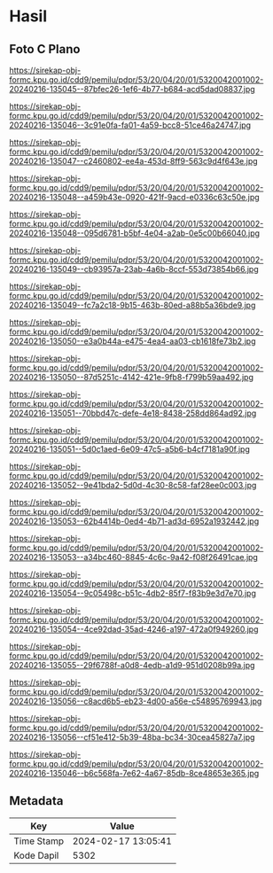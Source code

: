 # Hasil

## Foto C Plano

https://sirekap-obj-formc.kpu.go.id/cdd9/pemilu/pdpr/53/20/04/20/01/5320042001002-20240216-135045--87bfec26-1ef6-4b77-b684-acd5dad08837.jpg

https://sirekap-obj-formc.kpu.go.id/cdd9/pemilu/pdpr/53/20/04/20/01/5320042001002-20240216-135046--3c91e0fa-fa01-4a59-bcc8-51ce46a24747.jpg

https://sirekap-obj-formc.kpu.go.id/cdd9/pemilu/pdpr/53/20/04/20/01/5320042001002-20240216-135047--c2460802-ee4a-453d-8ff9-563c9d4f643e.jpg

https://sirekap-obj-formc.kpu.go.id/cdd9/pemilu/pdpr/53/20/04/20/01/5320042001002-20240216-135048--a459b43e-0920-421f-9acd-e0336c63c50e.jpg

https://sirekap-obj-formc.kpu.go.id/cdd9/pemilu/pdpr/53/20/04/20/01/5320042001002-20240216-135048--095d6781-b5bf-4e04-a2ab-0e5c00b66040.jpg

https://sirekap-obj-formc.kpu.go.id/cdd9/pemilu/pdpr/53/20/04/20/01/5320042001002-20240216-135049--cb93957a-23ab-4a6b-8ccf-553d73854b66.jpg

https://sirekap-obj-formc.kpu.go.id/cdd9/pemilu/pdpr/53/20/04/20/01/5320042001002-20240216-135049--fc7a2c18-9b15-463b-80ed-a88b5a36bde9.jpg

https://sirekap-obj-formc.kpu.go.id/cdd9/pemilu/pdpr/53/20/04/20/01/5320042001002-20240216-135050--e3a0b44a-e475-4ea4-aa03-cb1618fe73b2.jpg

https://sirekap-obj-formc.kpu.go.id/cdd9/pemilu/pdpr/53/20/04/20/01/5320042001002-20240216-135050--87d5251c-4142-421e-9fb8-f799b59aa492.jpg

https://sirekap-obj-formc.kpu.go.id/cdd9/pemilu/pdpr/53/20/04/20/01/5320042001002-20240216-135051--70bbd47c-defe-4e18-8438-258dd864ad92.jpg

https://sirekap-obj-formc.kpu.go.id/cdd9/pemilu/pdpr/53/20/04/20/01/5320042001002-20240216-135051--5d0c1aed-6e09-47c5-a5b6-b4cf7181a90f.jpg

https://sirekap-obj-formc.kpu.go.id/cdd9/pemilu/pdpr/53/20/04/20/01/5320042001002-20240216-135052--9e41bda2-5d0d-4c30-8c58-faf28ee0c003.jpg

https://sirekap-obj-formc.kpu.go.id/cdd9/pemilu/pdpr/53/20/04/20/01/5320042001002-20240216-135053--62b4414b-0ed4-4b71-ad3d-6952a1932442.jpg

https://sirekap-obj-formc.kpu.go.id/cdd9/pemilu/pdpr/53/20/04/20/01/5320042001002-20240216-135053--a34bc460-8845-4c6c-9a42-f08f26491cae.jpg

https://sirekap-obj-formc.kpu.go.id/cdd9/pemilu/pdpr/53/20/04/20/01/5320042001002-20240216-135054--9c05498c-b51c-4db2-85f7-f83b9e3d7e70.jpg

https://sirekap-obj-formc.kpu.go.id/cdd9/pemilu/pdpr/53/20/04/20/01/5320042001002-20240216-135054--4ce92dad-35ad-4246-a197-472a0f949260.jpg

https://sirekap-obj-formc.kpu.go.id/cdd9/pemilu/pdpr/53/20/04/20/01/5320042001002-20240216-135055--29f6788f-a0d8-4edb-a1d9-951d0208b99a.jpg

https://sirekap-obj-formc.kpu.go.id/cdd9/pemilu/pdpr/53/20/04/20/01/5320042001002-20240216-135056--c8acd6b5-eb23-4d00-a56e-c54895769943.jpg

https://sirekap-obj-formc.kpu.go.id/cdd9/pemilu/pdpr/53/20/04/20/01/5320042001002-20240216-135056--cf51e412-5b39-48ba-bc34-30cea45827a7.jpg

https://sirekap-obj-formc.kpu.go.id/cdd9/pemilu/pdpr/53/20/04/20/01/5320042001002-20240216-135046--b6c568fa-7e62-4a67-85db-8ce48653e365.jpg


## Metadata

| Key        | Value               |
| ---------- | ------------------- |
| Time Stamp | 2024-02-17 13:05:41 |
| Kode Dapil | 5302                |



